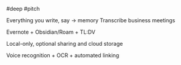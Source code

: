#deep #pitch

Everything you write, say -> memory
Transcribe business meetings

Evernote + Obsidian/Roam + TL:DV

Local-only, optional sharing and cloud storage

Voice recognition + OCR + automated linking

